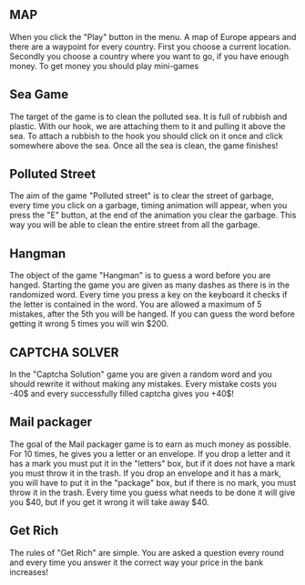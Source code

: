 ## MAP

When you click the "Play" button in the menu. A map of Europe appears and there are a waypoint for every country. First you choose a current location. Secondly you choose a country where you want to go, if you have enough money. To get money you should play mini-games

</hr>

## Sea Game

The target of the game is to clean the polluted sea. It is full of rubbish and plastic. With our hook, we are attaching them to it and pulling it above the sea. To attach a rubbish to the hook you should click on it once and click somewhere above the sea. Once all the sea is clean, the game finishes!

</hr>

## Polluted Street

The aim of the game "Polluted street" is to clear the street of garbage, every time you click on a garbage, timing animation will appear, when you press the "E" button, at the end of the animation you clear the garbage. This way you will be able to clean the entire street from all the garbage.

</hr>

## Hangman

The object of the game "Hangman" is to guess a word before you are hanged. Starting the game you are given as many dashes as there is in the randomized word. Every time you press a key on the keyboard it checks if the letter is contained in the word. You are allowed a maximum of 5 mistakes, after the 5th you will be hanged. If you can guess the word before getting it wrong 5 times you will win $200.

</hr>

## CAPTCHA SOLVER

In the "Captcha Solution" game you are given a random word and you should rewrite it without making any mistakes. Every mistake costs you -40$ and every successfully filled captcha gives you +40$!

</hr>

## Mail packager

The goal of the Mail packager game is to earn as much money as possible. For 10 times, he gives you a letter or an envelope. If you drop a letter and it has a mark you must put it in the "letters" box, but if it does not have a mark you must throw it in the trash. If you drop an envelope and it has a mark, you will have to put it in the "package" box, but if there is no mark, you must throw it in the trash. Every time you guess what needs to be done it will give you $40, but if you get it wrong it will take away $40.

</hr>

## Get Rich

The rules of "Get Rich" are simple. You are asked a question every round and every time you answer it the correct way your price in the bank increases!
